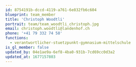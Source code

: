 ```yaml
---
id: 8754191b-dccd-4119-a761-6e832fb6c604
blueprint: team_member
title: 'Christoph Woodtli'
portrait: team/team_woodtli_christoph.jpg
email: christoph.woodtli@landenhof.ch
phone: '+41 79 332 74 58'
functions:
  - verantwortlicher-stuetzpunkt-gymnasium-mittelschule
is_gl_member: false
updated_by: 04e1ae9a-6ef8-4ba0-931b-7cd69cc0d3a2
updated_at: 1677157803
---
```

